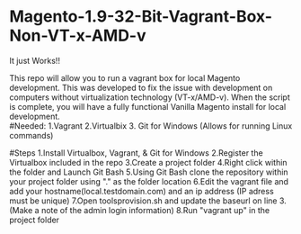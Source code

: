 # Magento-1.9-32-Bit-Vagrant-Box-Non-VT-x-AMD-v
It just Works!!

This repo will allow you to run a vagrant box for local Magento development. This was developed to fix the issue with development on computers without virtualization technology (VT-x/AMD-v). When the script is complete, you will have a fully functional Vanilla Magento install for local development.  
#Needed: 
1.Vagrant
2.Virtualbix
3. Git for Windows (Allows for running Linux commands)  

#Steps 
1.Install Virtualbox, Vagrant, & Git for Windows 
2.Register the Virtualbox included in the repo 
3.Create a project folder 
4.Right click within the folder and Launch Git Bash 
5.Using Git Bash clone the repository within your project folder using "." as the folder location 
6.Edit the vagrant file and add your hostname(local.testdomain.com) and an ip address (IP adress must be unique) 
7.Open toolsprovision.sh and update the baseurl on line 3. (Make a note of the admin login information) 
8.Run "vagrant up" in the project folder
